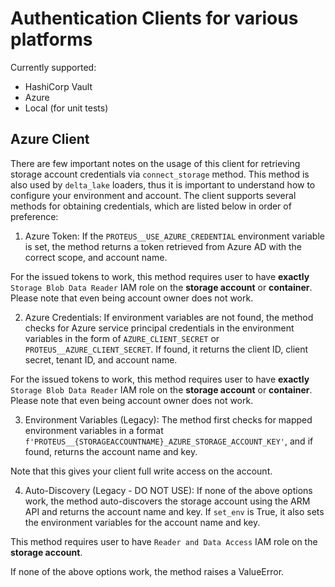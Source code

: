 # Authentication Clients for various platforms

Currently supported:
- HashiCorp Vault
- Azure
- Local (for unit tests)

## Azure Client
There are few important notes on the usage of this client for retrieving storage account credentials via `connect_storage` method. This method is also used by `delta_lake` loaders, thus it is important to understand how to configure your environment and account. The client supports several methods for obtaining credentials, which are listed below in order of preference:

1. Azure Token: If the `PROTEUS__USE_AZURE_CREDENTIAL` environment variable is set, the method returns a token retrieved from Azure AD with the correct scope, and account name.

For the issued tokens to work, this method requires user to have **exactly** `Storage Blob Data Reader` IAM role on the **storage account** or **container**. Please note that even being account owner does not work.

2. Azure Credentials: If environment variables are not found, the method checks for Azure service principal credentials in the environment variables in the form of `AZURE_CLIENT_SECRET` or `PROTEUS__AZURE_CLIENT_SECRET`. If found, it returns the client ID, client secret, tenant ID, and account name.

For the issued tokens to work, this method requires user to have **exactly** `Storage Blob Data Reader` IAM role on the **storage account** or **container**. Please note that even being account owner does not work.

3. Environment Variables (Legacy): The method first checks for mapped environment variables in a format `f'PROTEUS__{STORAGEACCOUNTNAME}_AZURE_STORAGE_ACCOUNT_KEY'`, and if found, returns the account name and key.

Note that this gives your client full write access on the account.

4. Auto-Discovery (Legacy - DO NOT USE): If none of the above options work, the method auto-discovers the storage account using the ARM API and returns the account name and key. If `set_env` is True, it also sets the environment variables for the account name and key.

This method requires user to have `Reader and Data Access` IAM role on the **storage account**.

If none of the above options work, the method raises a ValueError.
